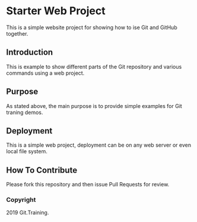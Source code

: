 # Starter Web Project

This is a simple website project for showing how to ise Git and GitHub together.

## Introduction

This is example to show different parts of the Git repository and various
 commands using a web project.

## Purpose

As stated above, the main purpose is to provide
 simple examples for Git traning demos. 

## Deployment

This is a simple web project, deployment can be on
any web server or even local file system.

## How To Contribute

Please fork this repository and then issue Pull Requests for review.

### Copyright

2019 Git.Training.
